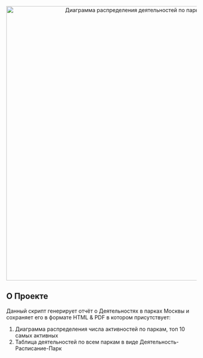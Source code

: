 <p align="center">
      <img src="https://im.wampi.ru/2023/08/08/i.png" width="726" alt="Диаграмма распределения деятельностей по паркам Москвы">
</p>

## О Проекте

Данный скрипт генерирует отчёт о Деятельностях в парках Москвы и сохраняет его в формате HTML & PDF в котором присутствует:
1. Диаграмма распределения числа активностей по паркам, топ 10 самых активных
2. Таблица деятельностей по всем паркам в виде Деятельность-Расписание-Парк
